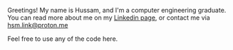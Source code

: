 Greetings! My name is Hussam, and I'm a computer engineering graduate.<br>
You can read more about me on my [Linkedin page](https://www.linkedin.com/in/hussam-alhassan/), or contact me via <hsm.link@proton.me>

Feel free to use any of the code here.

<!---
Husmus00/Husmus00 is a ✨ special ✨ repository because its `README.md` (this file) appears on your GitHub profile.
You can click the Preview link to take a look at your changes.
--->
